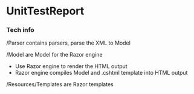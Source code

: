 # UnitTestReport

### Tech info
/Parser contains parsers, parse the XML to Model

/Model are Model for the Razor engine
 - Use Razor engine to render the HTML output
 - Razor engine compiles Model and .cshtml template into HTML output

/Resources/Templates are Razor templates
